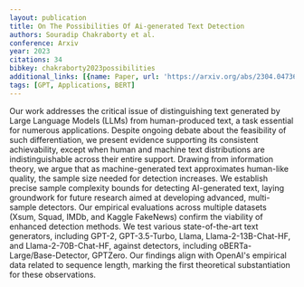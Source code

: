 ```yaml
---
layout: publication
title: On The Possibilities Of Ai-generated Text Detection
authors: Souradip Chakraborty et al.
conference: Arxiv
year: 2023
citations: 34
bibkey: chakraborty2023possibilities
additional_links: [{name: Paper, url: 'https://arxiv.org/abs/2304.04736'}]
tags: [GPT, Applications, BERT]
---
```

Our work addresses the critical issue of distinguishing text generated by
Large Language Models (LLMs) from human-produced text, a task essential for
numerous applications. Despite ongoing debate about the feasibility of such
differentiation, we present evidence supporting its consistent achievability,
except when human and machine text distributions are indistinguishable across
their entire support. Drawing from information theory, we argue that as
machine-generated text approximates human-like quality, the sample size needed
for detection increases. We establish precise sample complexity bounds for
detecting AI-generated text, laying groundwork for future research aimed at
developing advanced, multi-sample detectors. Our empirical evaluations across
multiple datasets (Xsum, Squad, IMDb, and Kaggle FakeNews) confirm the
viability of enhanced detection methods. We test various state-of-the-art text
generators, including GPT-2, GPT-3.5-Turbo, Llama, Llama-2-13B-Chat-HF, and
Llama-2-70B-Chat-HF, against detectors, including oBERTa-Large/Base-Detector,
GPTZero. Our findings align with OpenAI's empirical data related to sequence
length, marking the first theoretical substantiation for these observations.